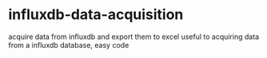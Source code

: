 # influxdb-data-acquisition
acquire data from influxdb and export them to excel
useful to acquiring data from a influxdb database, easy code
